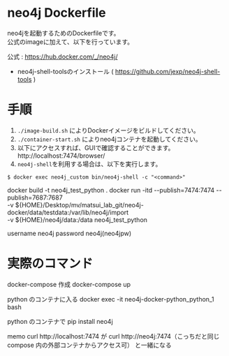 neo4j Dockerfile
====

neo4jを起動するためのDockerfileです。  
公式のimageに加えて、以下を行っています。  

公式 : https://hub.docker.com/_/neo4j/

* neo4j-shell-toolsのインストール ( https://github.com/jexp/neo4j-shell-tools )

# 手順

1. `./image-build.sh` によりDockerイメージをビルドしてください。  
1. `./container-start.sh` によりneo4jコンテナを起動してください。
1. 以下にアクセスすれば、GUIで確認することができます。  
http://localhost:7474/browser/  
1. `neo4j-shell`を利用する場合は、以下を実行します。

```
$ docker exec neo4j_custom bin/neo4j-shell -c "<command>"
```

docker build -t neo4j_test_python .
docker run -itd --publish=7474:7474 --publish=7687:7687 \
 -v ${HOME}/Desktop/mv/matsui_lab_git/neo4j-docker/data/testdata:/var/lib/neo4j/import\
 -v ${HOME}/neo4j/data:/data neo4j_test_python

username neo4j
password neo4j(neo4jpw)

# 実際のコマンド

docker-compose 作成
docker-compose up

python のコンテナに入る
docker exec -it neo4j-docker-python_python_1 bash

python のコンテナで
pip install neo4j

memo
curl http://localhost:7474
が
curl http://neo4j:7474（こっちだと同じ compose 内の外部コンテナからアクセス可）
と一緒になる

<!-- # 課題
mutation が課題解決にのみ適した形になっているから汎用性のある形にする、もしくは新しい形をつくる -->